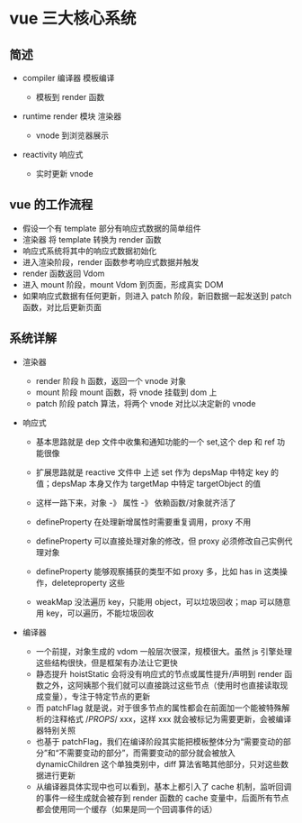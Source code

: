 # vue 三大核心系统

## 简述

- compiler 编译器 模板编译
  - 模板到 render 函数
- runtime render 模块 渲染器
  - vnode 到浏览器展示
- reactivity 响应式

  - 实时更新 vnode

## vue 的工作流程

- 假设一个有 template 部分有响应式数据的简单组件
- 渲染器 将 template 转换为 render 函数
- 响应式系统将其中的响应式数据初始化
- 进入渲染阶段，render 函数参考响应式数据并触发
- render 函数返回 Vdom
- 进入 mount 阶段，mount Vdom 到页面，形成真实 DOM
- 如果响应式数据有任何更新，则进入 patch 阶段，新旧数据一起发送到 patch 函数，对比后更新页面

## 系统详解

- 渲染器

  - render 阶段 h 函数，返回一个 vnode 对象
  - mount 阶段 mount 函数，将 vnode 挂载到 dom 上
  - patch 阶段 patch 算法，将两个 vnode 对比以决定新的 vnode

- 响应式

  - 基本思路就是 dep 文件中收集和通知功能的一个 set,这个 dep 和 ref 功能很像
  - 扩展思路就是 reactive 文件中 上述 set 作为 depsMap 中特定 key 的值；depsMap 本身又作为 targetMap 中特定 targetObject 的值
  - 这样一路下来，对象 -》 属性 -》 依赖函数/对象就齐活了

  - defineProperty 在处理新增属性时需要重复调用，proxy 不用
  - defineProperty 可以直接处理对象的修改，但 proxy 必须修改自己实例代理对象
  - defineProperty 能够观察捕获的类型不如 proxy 多，比如 has in 这类操作，deleteproperty 这些
  - weakMap 没法遍历 key，只能用 object，可以垃圾回收；map 可以随意用 key，可以遍历，不能垃圾回收

- 编译器
  - 一个前提，对象生成的 vdom 一般层次很深，规模很大。虽然 js 引擎处理这些结构很快，但是框架有办法让它更快
  - 静态提升 hoistStatic 会将没有响应式的节点或属性提升/声明到 render 函数之外，这阿姨那个我们就可以直接跳过这些节点（使用时也直接读取现成变量），专注于特定节点的更新
  - 而 patchFlag 就是说，对于很多节点的属性都会在前面加一个能被特殊解析的注释格式 /_PROPS_/ xxx，这样 xxx 就会被标记为需要更新，会被编译器特别关照
  - 也基于 patchFlag，我们在编译阶段其实能把模板整体分为“需要变动的部分”和“不需要变动的部分”，而需要变动的部分就会被放入 dynamicChildren 这个单独类别中，diff 算法省略其他部分，只对这些数据进行更新
  - 从编译器具体实现中也可以看到，基本上都引入了 cache 机制，监听回调的事件一经生成就会被存到 render 函数的 cache 变量中，后面所有节点都会使用同一个缓存（如果是同一个回调事件的话）
